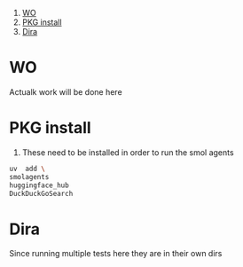 
1. [WO](#wo)
2. [PKG install](#pkg-install)
3. [Dira](#dira)


# WO 

Actualk work will be done here 

# PKG install

1. These need to be installed in order to run the smol agents 

```sh 
uv  add \
smolagents 
huggingface_hub
DuckDuckGoSearch
```

# Dira 

Since running multiple tests here they are in their own dirs 

